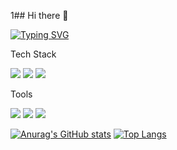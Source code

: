 1## Hi there 👋

[![Typing SVG](https://readme-typing-svg.demolab.com?font=Fira+Code&size=25&pause=1000&color=7FA8FF&center=%EA%B1%B0%EC%A7%93&vCenter=%EA%B1%B0%EC%A7%93&repeat=%EC%A7%84%EC%8B%A4&random=%EA%B1%B0%EC%A7%93&width=435&lines=Android+Deveoloper)](https://git.io/typing-svg)

Tech Stack

<img src="https://img.shields.io/badge/Kotlin-7F52FF.svg?style=for-the-badge&logo=kotlin&logoColor=FFFFFF" />
<img src="https://img.shields.io/badge/C++-00599C.svg?style=for-the-badge&logo=cplusplus&logoColor=FFFFFF" />
<img src="https://img.shields.io/badge/JAVA-F7DF1E.svg?style=for-the-badge&logo=javascript&logoColor=FFFFFF" />


Tools

<img src="https://img.shields.io/badge/androidstudio-3DDC84.svg?style=for-the-badge&logo=androidstudio&logoColor=FFFFFF" />
<img src="https://img.shields.io/badge/intellijidea-000000.svg?style=for-the-badge&logo=intellijidea&logoColor=FFFFFF" />
<img src="https://img.shields.io/badge/figma-F24E1E.svg?style=for-the-badge&logo=figma&logoColor=FFFFFF" />


[![Anurag's GitHub stats](https://github-readme-stats.vercel.app/api?username=UiHyeon-Kim&count_private=true&show_icons=true&theme=github_dark_dimmed)](https://github.com/anuraghazra/github-readme-stats)
[![Top Langs](https://github-readme-stats.vercel.app/api/top-langs/?username=UiHyeon-Kim&layout=donut&theme=github_dark_dimmed)](https://github.com/anuraghazra/github-readme-stats)



<!--
**UiHyeon-Kim/UiHyeon-Kim** is a ✨ _special_ ✨ repository because its `README.md` (this file) appears on your GitHub profile.

Here are some ideas to get you started:

- 🔭 I’m currently working on ...
- 🌱 I’m currently learning ...
- 👯 I’m looking to collaborate on ...
- 🤔 I’m looking for help with ...
- 💬 Ask me about ...
- 📫 How to reach me: ...
- 😄 Pronouns: ...
- ⚡ Fun fact: ...
-->
